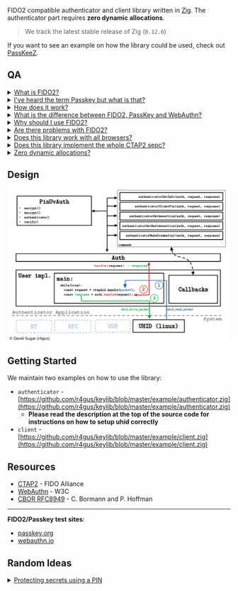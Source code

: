 FIDO2 compatible authenticator and client library written in [Zig](https://ziglang.org/). The authenticator part requires __zero dynamic allocations__.

> We track the latest stable release of Zig (`0.12.0`)

If you want to see an example on how the library could be used, check out [PassKeeZ](https://github.com/r4gus/keypass).

## QA

<details>
<summary><ins>What is FIDO2?</ins></summary>

FIDO2 is a protocol designed for authentication purposes. It can be used as single factor (e.g., as a replacement for password based authentication) or as a second factor (e.g., instead of OTPs).

</details>

<details>
<summary><ins>I've heard the term Passkey but what is that?</ins></summary>

Passkey is a marketing term which is used to refer to a specific FIDO2 authenticator configuration. A authenticator can be configured to use so called discoverable credentials (also referred to as resident keys). Those credentials are stored somewhere on your device, e.g. in a encrypted database. Devices can also be protected by some form of user verification. This can be a PIN or a built in user verification method like a finger print scanner. Passkey refers to FIDO2 using discoverable credentials and some form of user verification. 

Please note that this is only one interpretation of what PassKey means as the term itself is nowhere defined (see also [Passkeys's: A Shattered Dream](https://fy.blackhats.net.au/blog/2024-04-26-passkeys-a-shattered-dream/)).

</details>

<details>
<summary><ins>How does it work?</ins></summary>

FIDO2 uses asymmetric cryptography to ensure the authenticity of the user. A unique credential (key-pair) is created for each relying party (typically a web server) and bound to the relying party id (e.g., google.com). The private key stays on the authenticator and the public key is stored by the relying party. When a user wants to authenticate herself, the relying party sends a nonce (a random byte string meant to be only used once) and some other data, over the client (typically your web browser), to the authenticator. The authenticator looks up the required private key and signs the data with it. The generated signature can then be verified by the relying party using the corresponding public key.

</details>

<details>
<summary><ins>What is the difference between FIDO2, PassKey and WebAuthn?</ins></summary>

You might have noticed that FIDO2, PassKey and even WebAuthn are often used interchangeably by some articles and people which can be confusing, especially for people new to the protocol. Here is a short overview:

* `FIDO2` Protocol consisting of two sub-protocols: Client to Authenticator Protocol 2 (`CTAP2`) and Web Authentication (`WebAuthn`)
* `CTAP2` Specification that governs how a authenticator (e.g. YubiKey) should behave and how a authenticator and a client (e.g. web-browser) can communicate with each other.
* `WebAuthn` Specification that defines how web applications can use a authenticator for authentication. This includes the declaration of data structures and Java Script APIs.
* `PassKey`: A authenticator with a specific configuration (see above).

</details>


<details>
<summary><ins>Why should I use FIDO2?</ins></summary>

FIDO2 has a lot of advantages compared to passwords:

1. No secret information is shared, i.e. the private key stays on the authenticator or is protected, e.g. using key wrapping.
2. Each credential is bound to a relying party id (e.g. google.com), which makes social engineering attacks, like phishing websites, quite difficult (as long as the client verifies the relying party id properly).
3. Users don't have to be concerned with problems like password complexity.
4. If well implemented, FIDO2 provides a better user experience (e.g., faster logins).
5. A recent paper showed that with some adoptions, FIDO2 is ready for a post quantum world under certain conditions ([FIDO2, CTAP 2.1, and WebAuthn 2: Provable Security and Post-Quantum Instantiation, Cryptology ePrint Archive, Paper 2022/1029](https://eprint.iacr.org/2022/1029.pdf)).

</details>

<details>
<summary><ins>Are there problems with FIDO2?</ins></summary>

Yes, there are:

1. The two FIDO2 subprotocols (CTAP2 and WebAuthn) are way more difficult to implement, compared to password authentication. 
2. There are more points of failure because you have three parties that are involved in the authentication process (authenticator, client, relying party).
3. Currently not all browsers support the CTAP2 protocol well (especially on Linux).
4. There is no way to verify that a client is trustworthy:
    * Rogue clients may communicate with a authenticator without your consent
    * Clients may display wrong information
5. The 4th layer introduced for Android, IOS, and Windows to connect authenticators and clients internally could be used as a man in the middle.

</details>

<details>
<summary><ins>Does this library work with all browsers?</ins></summary>

Answering this question isn't straightforward. The library, by its nature, is designed to be independent of any particular platform, meaning that you have the responsibility of supplying it with data for processing. To put it differently, you're in charge of creating a functional interface for communicating with a client, typically a web browser. On Linux, we offer a wrapper for the uhid interface, simplifying the process of presenting an application as a USB HID device with a Usage Page of F1D0 on the bus.

**There are known issues with older browsers (including Firefox)**. Newer browser versions should work fine. Tested with:

| Browser | Supported? | Tested version| Notes |
|:-------:|:----------:|:-------------:|:-----:|
| Cromium   | &#9989;    | 119.0.6045.159 (Official Build) Arch Linux (64-bit) | |
| Brave | &#9989; | Version 1.62.153 Chromium: 121.0.6167.85 (Official Build) (64-bit) | |
| Firefox | &#9989; | 122.0 (64-bit) |  |
| Opera | &#9989; | version: 105.0.4970.16 chromium: 119.0.6045.159 | |

**Please let me know if you run into issues!**

</details>

<details>
<summary><ins>Does this library implement the whole CTAP2 sepc?</ins></summary>

No, we do not fully implement the entire [CTAP2](https://fidoalliance.org/specs/fido-v2.2-rd-20230321/fido-client-to-authenticator-protocol-v2.2-rd-20230321.html#intro) specification. In the initial version of this library, which can be found on GitHub, our aim was to remain completely platform-agnostic and cover most of the CTAP2 specification. However, this approach introduced complexities for both users and developers. The current version of this library strikes a balance between usability and feature completeness.

We offer support for operations like __authenticatorMakeCredential__, __authenticatorGetAssertion__, __authenticatorGetInfo__, and __authenticatorClientPin__, with built-in support for __user verification__ and the __pinUvAuth protocol__ (versions 1 and 2). You are responsible for handling data management tasks (such as secure storage, updates, and deletions), verifying user presence, and conducting user verification. These responsibilities are fulfilled by implementing the necessary callbacks used to instantiate an authenticator (refer to the "Getting Started" section for details).

</details>

<details>
<summary><ins>Zero dynamic allocations?</ins></summary>

The authenticator part of this library doesn't allocate any memory dynamically. This has some draw backs like a fixed
size for strings (e.g., rpId, user name, etc.) but also reduces the complexity of the code.

The authenticator example uses `88655` bytes of stack space when compiled with `-Doptimize=ReleaseSmall` on Linux (x86\_64).

> The authenticator example has been profiled using valgrind. 
> * `zig build auth-example -Doptimize=ReleaseSmall` 
> * `valgrind --tool=drd --show-stack-usage=yes ./zig-out/bin/authenticator`
> * Test page: [webauthn.io](https://webauthn.io/) - Register + Authentication
> `thread 1 finished and used 88655 bytes out of 8388608 on its stack.`
> `ThinkPad-X1-Yoga-3rd 6.5.0-35-generic #35~22.04.1-Ubuntu SMP PREEMPT_DYNAMIC x86_64 GNU/Linux`

</details>

## Design

![keylib design](static/design.png)

## Getting Started

We maintain two examples on how to use the library:

* `authenticator` - [https://github.com/r4gus/keylib/blob/master/example/authenticator.zig](https://github.com/r4gus/keylib/blob/master/example/authenticator.zig)
    * **Please read the description at the top of the source code for instructions on how to setup uhid correctly**
* `client` - [https://github.com/r4gus/keylib/blob/master/example/client.zig](https://github.com/r4gus/keylib/blob/master/example/client.zig)

## Resources

- [CTAP2](https://fidoalliance.org/specs/fido-v2.1-ps-20210615/fido-client-to-authenticator-protocol-v2.1-ps-errata-20220621.html#intro) - FIDO Alliance
- [WebAuthn](https://www.w3.org/TR/webauthn-3/) - W3C
- [CBOR RFC8949](https://www.rfc-editor.org/rfc/rfc8949.html) - C. Bormann and P. Hoffman

---

__FIDO2/Passkey test sites__:
- [passkey.org](https://passkey.org/)
- [webauthn.io](https://webauthn.io/)

## Random Ideas

<details>
<summary><ins>Protecting secrets using a PIN</ins></summary>

Microcontrollers like the rp2040 allow the creation of cheap authenticators but they provide no means to somehow protect
secrets like master passwords, PINs, or credentials. One way one could securely store sensitive data is by making PIN
protection mandatory. Note that this is a tradeof and will render some counters (like the pin retry counter) useless if
an attacker has physical access to the chip, as one can not protect the counters from manipulation.

1. Your authenticator has PIN protection enabled by default, i.e. on first boot a default password is set. You should also
set the _force pin change_ flag to "encourge" the user to change his password.
2. Also on first boot, you create a master password which will encrypt all sensitive data using a AEAD cipher. The master
password itself is encrypted using a secret derived from the PIN.
3. Metadata like retry counters are not encrypted (make sure you __DONT__ store the PIN unencrypted!). This still allows
the blocking of a authenticator (in fact you should automatically reset the authenticator if the retry counter hits zero)
but an attack with physical access could potentially reset the counters giving him unlimited retries.
4. Make sure you disallow any operations on sensitive data without prior authentication (__alwaysUv__).
5. Make sure you only use PIN authentication.
6. During authentication you intercept the PIN hash (after decryption) and derive a deterministic secret from it
using a key derivation function of you choice (e.g. HKDF; but it must always be the same). This secret must have
the same lifetime as the pinUvAuthToken! 
7. When the application requires a credential (or other sensitive data) you decrypt the master secret using the
derived secret and the decrypt the actual data with the master secret. If the application wants to overwrite data,
you decrypt the data, update it and the encrypt it using the master secret.
8. After you're done, make sure to overwrite any plain text information no longer required.
9. On pin change, just decrypt the master secret and then re-encrypt it using the secret derived
from the new PIN hash.

</details>
